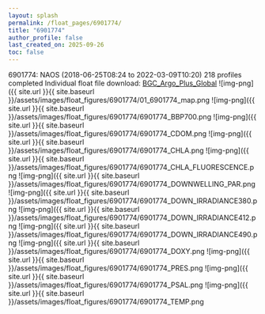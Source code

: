 ```yaml
---
layout: splash
permalink: /float_pages/6901774/
title: "6901774"
author_profile: false
last_created_on: 2025-09-26
toc: false
---
```

 
6901774: NAOS (2018-06-25T08:24 to 2022-03-09T10:20)
218 profiles completed
Individual float file download: [BGC_Argo_Plus_Global](https://ftp.soest.hawaii.edu/bgc_argo_plus/Individual_Floats/outliers_removed/6901774_Sprof_processed.nc)
![img-png]({{ site.url }}{{ site.baseurl }}/assets/images/float_figures/6901774/01_6901774_map.png
![img-png]({{ site.url }}{{ site.baseurl }}/assets/images/float_figures/6901774/6901774_BBP700.png
![img-png]({{ site.url }}{{ site.baseurl }}/assets/images/float_figures/6901774/6901774_CDOM.png
![img-png]({{ site.url }}{{ site.baseurl }}/assets/images/float_figures/6901774/6901774_CHLA.png
![img-png]({{ site.url }}{{ site.baseurl }}/assets/images/float_figures/6901774/6901774_CHLA_FLUORESCENCE.png
![img-png]({{ site.url }}{{ site.baseurl }}/assets/images/float_figures/6901774/6901774_DOWNWELLING_PAR.png
![img-png]({{ site.url }}{{ site.baseurl }}/assets/images/float_figures/6901774/6901774_DOWN_IRRADIANCE380.png
![img-png]({{ site.url }}{{ site.baseurl }}/assets/images/float_figures/6901774/6901774_DOWN_IRRADIANCE412.png
![img-png]({{ site.url }}{{ site.baseurl }}/assets/images/float_figures/6901774/6901774_DOWN_IRRADIANCE490.png
![img-png]({{ site.url }}{{ site.baseurl }}/assets/images/float_figures/6901774/6901774_DOXY.png
![img-png]({{ site.url }}{{ site.baseurl }}/assets/images/float_figures/6901774/6901774_PRES.png
![img-png]({{ site.url }}{{ site.baseurl }}/assets/images/float_figures/6901774/6901774_PSAL.png
![img-png]({{ site.url }}{{ site.baseurl }}/assets/images/float_figures/6901774/6901774_TEMP.png
